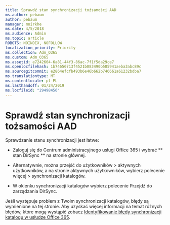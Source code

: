 ```yaml
---
title: Sprawdź stan synchronizacji tożsamości AAD
ms.author: pebaum
author: pebaum
manager: mnirkhe
ms.date: 4/5/2018
ms.audience: Admin
ms.topic: article
ROBOTS: NOINDEX, NOFOLLOW
localization_priority: Priority
ms.collection: Adm_O365
ms.custom: Adm_O365
ms.assetid: e7242604-6a81-44f3-86ac-7f1f5da29ce7
ms.openlocfilehash: 1b74656713f4521b083490b585941aeba3abc89c
ms.sourcegitcommit: e2864efcfb493b6e46b662b746661a61232bdba7
ms.translationtype: MT
ms.contentlocale: pl-PL
ms.lasthandoff: 01/24/2019
ms.locfileid: "29498456"
---
```

# <a name="check-aad-identity-sync-status"></a>Sprawdź stan synchronizacji tożsamości AAD

Sprawdzanie stanu synchronizacji jest łatwe: 
  
- Zaloguj się do Centrum administracyjnego usługi Office 365 i wybrać ** stan DirSync ** na stronie głównej. 
    
- Alternatywnie, można przejść do użytkowników \> aktywnych użytkowników, a na stronie aktywnych użytkowników, wybierz polecenie więcej \> synchronizacji katalogów.
    
- W okienku synchronizacji katalogów wybierz polecenie Przejdź do zarządzania DirSync. 
    
Jeśli występuje problem z Twoim synchronizacji katalogów, błędy są wymienione na tej stronie. Aby uzyskać więcej informacji na temat różnych błędów, które mogą wystąpić zobacz [Identyfikowanie błędy synchronizacji katalogu w usłudze Office 365](https://support.office.com/article/b4fc07a5-97ea-4ca6-9692-108acab74067).
  

